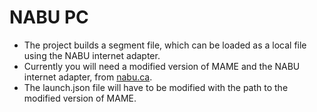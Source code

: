 # NABU PC
* The project builds a segment file, which can be loaded as a local file using the NABU internet adapter.  
* Currently you will need a modified version of MAME and the NABU internet adapter, from [nabu.ca](https://nabu.ca/).  
* The launch.json file will have to be modified with the path to the modified version of MAME.